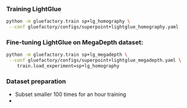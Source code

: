 ### Training LightGlue
```bash
python -m gluefactory.train sp+lg_homography \
 --conf gluefactory/configs/superpoint+lightglue_homography.yaml
```
### Fine-tuning LightGlue on MegaDepth dataset:
```bash
python -m gluefactory.train sp+lg_megadepth \
 --conf gluefactory/configs/superpoint+lightglue_megadepth.yaml \
    train.load_experiment=sp+lg_homography
```

### Dataset preparation
- Subset smaller 100 times for an hour training
- 